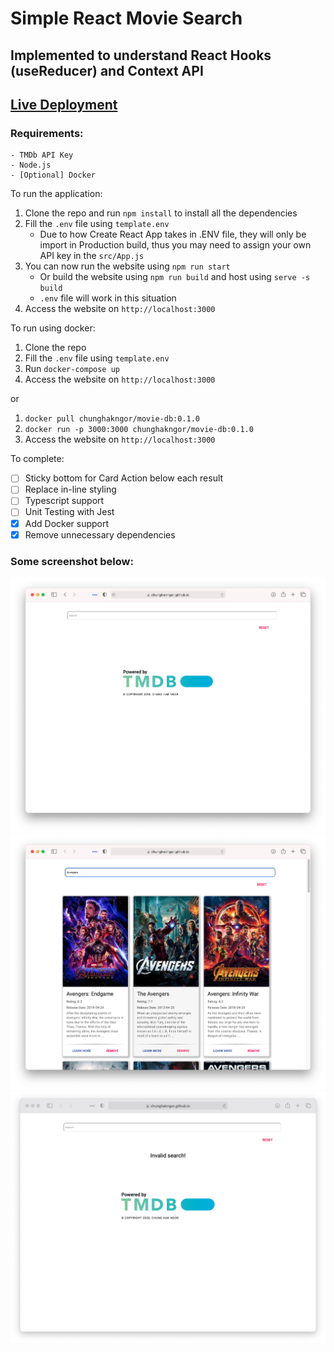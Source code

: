 # Simple React Movie Search
<!-- Author: Chung Hak Ngor -->
## Implemented to understand React Hooks (useReducer) and Context API

<!-- Hosted on Github Pages -->
## [Live Deployment](https://chunghakngor.github.io/movie-db/)

### Requirements: 
```
- TMDb API Key
- Node.js
- [Optional] Docker 
```

To run the application:
1. Clone the repo and run `npm install` to install all the dependencies
2. Fill the `.env` file using `template.env` 
   - Due to how Create React App takes in .ENV file, they will only be import in Production build, thus you may need to assign your own API key in the `src/App.js`
3. You can now run the website using `npm run start` 
    - Or build the website using `npm run build` and host using `serve -s build` 
    - `.env` file will work in this situation
4. Access the website on `http://localhost:3000`

To run using docker:
1. Clone the repo 
2. Fill the `.env` file using `template.env`
3. Run `docker-compose up`
4. Access the website on `http://localhost:3000`

or

1. `docker pull chunghakngor/movie-db:0.1.0`
2. `docker run -p 3000:3000 chunghakngor/movie-db:0.1.0`
3. Access the website on `http://localhost:3000`

To complete:
- [ ] Sticky bottom for Card Action below each result 
- [ ] Replace in-line styling
- [ ] Typescript support
- [ ] Unit Testing with Jest
- [x] Add Docker support
- [x] Remove unnecessary dependencies
### Some screenshot below: 

![main](screenshots/main.png)
![search](screenshots/search.png)
![error](screenshots/error.png)
